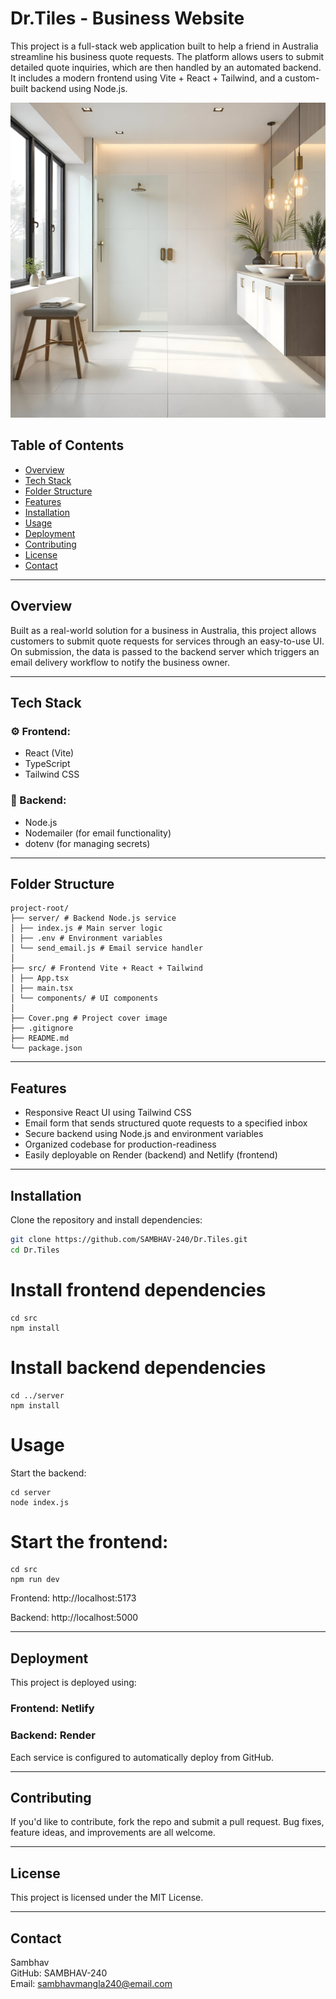 # Dr.Tiles - Business Website

This project is a full-stack web application built to help a friend in Australia streamline his business quote requests. The platform allows users to submit detailed quote inquiries, which are then handled by an automated backend. It includes a modern frontend using Vite + React + Tailwind, and a custom-built backend using Node.js.

<img src="Cover.png" alt="Project Cover" />

## Table of Contents

- [Overview](#overview)
- [Tech Stack](#tech-stack)
- [Folder Structure](#folder-structure)
- [Features](#features)
- [Installation](#installation)
- [Usage](#usage)
- [Deployment](#deployment)
- [Contributing](#contributing)
- [License](#license)
- [Contact](#contact)

---

## Overview

Built as a real-world solution for a business in Australia, this project allows customers to submit quote requests for services through an easy-to-use UI. On submission, the data is passed to the backend server which triggers an email delivery workflow to notify the business owner.

---

## Tech Stack

### ⚙️ Frontend:
- React (Vite)
- TypeScript
- Tailwind CSS

### 🔧 Backend:
- Node.js
- Nodemailer (for email functionality)
- dotenv (for managing secrets)

---

## Folder Structure

``` 
project-root/
├── server/ # Backend Node.js service
│ ├── index.js # Main server logic
│ ├── .env # Environment variables
│ └── send_email.js # Email service handler
│
├── src/ # Frontend Vite + React + Tailwind
│ ├── App.tsx
│ ├── main.tsx
│ └── components/ # UI components
│
├── Cover.png # Project cover image
├── .gitignore
├── README.md
└── package.json
```

---

## Features

- Responsive React UI using Tailwind CSS
- Email form that sends structured quote requests to a specified inbox
- Secure backend using Node.js and environment variables
- Organized codebase for production-readiness
- Easily deployable on Render (backend) and Netlify (frontend)

---

## Installation

Clone the repository and install dependencies:

```bash
git clone https://github.com/SAMBHAV-240/Dr.Tiles.git
cd Dr.Tiles
```
# Install frontend dependencies
```
cd src
npm install
```

# Install backend dependencies
```
cd ../server
npm install
```

# Usage
Start the backend:
```
cd server
node index.js
```

# Start the frontend:
```
cd src
npm run dev
```

Frontend: http://localhost:5173

Backend: http://localhost:5000

---

## Deployment
This project is deployed using:

### Frontend: Netlify

### Backend: Render

Each service is configured to automatically deploy from GitHub.

---

## Contributing
If you'd like to contribute, fork the repo and submit a pull request. Bug fixes, feature ideas, and improvements are all welcome.

---

## License
This project is licensed under the MIT License.

---

## Contact
Sambhav  
GitHub: SAMBHAV-240  
Email: sambhavmangla240@email.com






